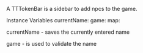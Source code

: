 A TTTokenBar is a sidebar to add npcs to the game.

Instance Variables
	currentName:		<String>
	game:		<TTGame>
	map:		<TTMap>

currentName
	- saves the currently entered name

game
	- is used to validate the name

